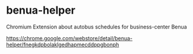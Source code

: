 benua-helper
============

Chromium Extension about autobus schedules for business-center Benua

https://chrome.google.com/webstore/detail/benua-helper/fnegkdpbolaklgedhapmecddppgbonph
